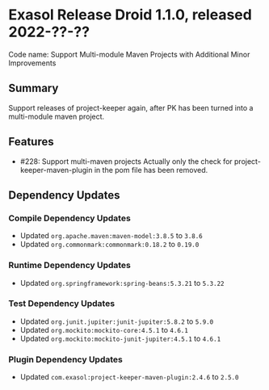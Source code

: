 # Exasol Release Droid 1.1.0, released 2022-??-??

Code name: Support Multi-module Maven Projects with Additional Minor Improvements

## Summary

Support releases of project-keeper again, after PK has been turned into a multi-module maven project.

## Features

* #228: Support multi-maven projects
Actually only the check for project-keeper-maven-plugin in the pom file has been removed.

## Dependency Updates

### Compile Dependency Updates

* Updated `org.apache.maven:maven-model:3.8.5` to `3.8.6`
* Updated `org.commonmark:commonmark:0.18.2` to `0.19.0`

### Runtime Dependency Updates

* Updated `org.springframework:spring-beans:5.3.21` to `5.3.22`

### Test Dependency Updates

* Updated `org.junit.jupiter:junit-jupiter:5.8.2` to `5.9.0`
* Updated `org.mockito:mockito-core:4.5.1` to `4.6.1`
* Updated `org.mockito:mockito-junit-jupiter:4.5.1` to `4.6.1`

### Plugin Dependency Updates

* Updated `com.exasol:project-keeper-maven-plugin:2.4.6` to `2.5.0`
